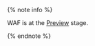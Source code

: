 {% note info %}

WAF is at the [Preview](../../overview/concepts/launch-stages.md) stage.

{% endnote %}

